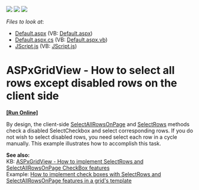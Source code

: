 <!-- default badges list -->
![](https://img.shields.io/endpoint?url=https://codecentral.devexpress.com/api/v1/VersionRange/128535298/13.1.4%2B)
[![](https://img.shields.io/badge/Open_in_DevExpress_Support_Center-FF7200?style=flat-square&logo=DevExpress&logoColor=white)](https://supportcenter.devexpress.com/ticket/details/E3996)
[![](https://img.shields.io/badge/📖_How_to_use_DevExpress_Examples-e9f6fc?style=flat-square)](https://docs.devexpress.com/GeneralInformation/403183)
<!-- default badges end -->
<!-- default file list -->
*Files to look at*:

* [Default.aspx](./CS/WebSite/Default.aspx) (VB: [Default.aspx](./VB/WebSite/Default.aspx))
* [Default.aspx.cs](./CS/WebSite/Default.aspx.cs) (VB: [Default.aspx.vb](./VB/WebSite/Default.aspx.vb))
* [JScript.js](./CS/WebSite/Scripts/JScript.js) (VB: [JScript.js](./VB/WebSite/Scripts/JScript.js))
<!-- default file list end -->
# ASPxGridView - How to select all rows except disabled rows on the client side
<!-- run online -->
**[[Run Online]](https://codecentral.devexpress.com/e3996/)**
<!-- run online end -->


<p>By design, the client-side <a href="http://documentation.devexpress.com/#AspNet/DevExpressWebASPxGridViewScriptsASPxClientGridView_SelectAllRowsOnPagetopic"><u>SelectAllRowsOnPage</u></a> and <a href="http://documentation.devexpress.com/#AspNet/DevExpressWebASPxGridViewScriptsASPxClientGridView_SelectRowstopic671"><u>SelectRows</u></a> methods check a disabled SelectCheckbox and select corresponding rows. If you do not wish to select disabled rows, you need select each row in a cycle manually. This example illustrates how to accomplish this task.</p><p><strong>See also:</strong><br />
KB: <a href="https://www.devexpress.com/Support/Center/p/K18253">ASPxGridView - How to implement SelectRows and SelectAllRowsOnPage CheckBox features</a><br />
Example: <a href="https://www.devexpress.com/Support/Center/p/E1682">How to implement check boxes with SelectRows and SelectAllRowsOnPage features in a grid's template</a></p>

<br/>


